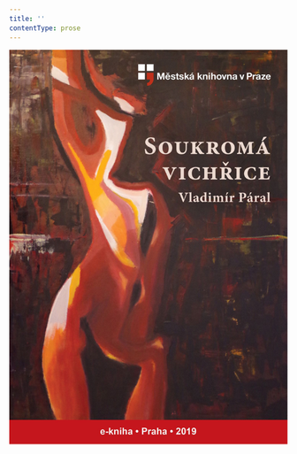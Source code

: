 ```yaml
---
title: ''
contentType: prose
---
```


<section>

![obalka_soukroma_vichrice.jpg](./resources/obalka_soukroma_vichric_fmt.png)

</section>
